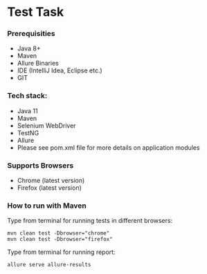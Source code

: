 # Test Task

### Prerequisities
- Java 8+
- Maven 
- Allure Binaries
- IDE (IntelliJ Idea, Eclipse etc.)
- GIT 

### Tech stack:
- Java 11
- Maven
- Selenium WebDriver
- TestNG
- Allure
- Please see pom.xml file for more details on application modules

### Supports Browsers
- Chrome (latest version)
- Firefox (latest version)

### How to run with Maven

Type from terminal for running tests in different browsers:

```
mvn clean test -Dbrowser="chrome"
mvn clean test -Dbrowser="firefox"
```

Type from terminal for running report:

```
allure serve allure-results

```

